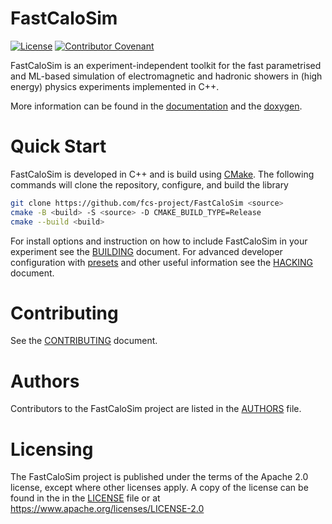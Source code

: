 # FastCaloSim
 [![License](https://img.shields.io/badge/License-Apache_2.0-blue.svg)](https://opensource.org/licenses/Apache-2.0) [![Contributor Covenant](https://img.shields.io/badge/Contributor%20Covenant-2.1-4baaaa.svg)](code_of_conduct.md) 

FastCaloSim is an experiment-independent toolkit for the fast parametrised and ML-based simulation of electromagnetic and hadronic showers in (high energy) physics experiments implemented in C++.

More information can be found in the [documentation](https://fastcalosim.readthedocs.io/) and the [doxygen](https://jbeirer.github.io/FastCaloSim/index.html).

# Quick Start

FastCaloSim is developed in C++ and is build using [CMake](https://cmake.org). The
following commands will clone the repository, configure, and build the library

```sh
git clone https://github.com/fcs-project/FastCaloSim <source>
cmake -B <build> -S <source> -D CMAKE_BUILD_TYPE=Release
cmake --build <build>
```
For install options and instruction on how to include FastCaloSim in your experiment see the [BUILDING](BUILDING.md) document. For advanced developer configuration with [presets][1] and other useful information see the [HACKING](HACKING.md) document.

# Contributing

See the [CONTRIBUTING](CONTRIBUTING.md) document.

# Authors

Contributors to the FastCaloSim project are listed in the [AUTHORS](AUTHORS) file.

# Licensing

The FastCaloSim project is published under the terms of the Apache 2.0 license, except where other licenses apply. A copy of the license can be found in the in the [LICENSE](LICENSE) file or at https://www.apache.org/licenses/LICENSE-2.0



[1]: https://cmake.org/cmake/help/latest/manual/cmake-presets.7.html
